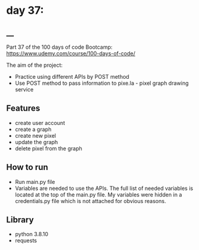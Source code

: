 # day 37:
## __

Part 37 of the 100 days of code Bootcamp:
https://www.udemy.com/course/100-days-of-code/

The aim of the project:
- Practice using different APIs by POST method
- Use POST method to pass information to pixe.la - pixel graph drawing service

## Features

- create user account
- create a graph
- create new pixel
- update the graph
- delete pixel from the graph

## How to run

 - Run main.py file
 - Variables are needed to use the APIs. The full list of needed variables is located at the top of the 
main.py file. My variables were hidden in a credentials.py file which is not attached for obvious reasons.
## Library

- python 3.8.10
- requests
